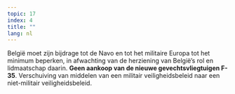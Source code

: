 ```yaml
---
topic: 17
index: 4
title: ""
lang: nl
---
```

België moet zijn bijdrage tot de Navo en tot het militaire Europa tot het
minimum beperken, in afwachting van de herziening van België’s rol en
lidmaatschap daarin.
**Geen aankoop van de nieuwe gevechtsvliegtuigen F-35**. Verschuiving van middelen van een militair veiligheidsbeleid naar een niet-militair veiligheidsbeleid.
